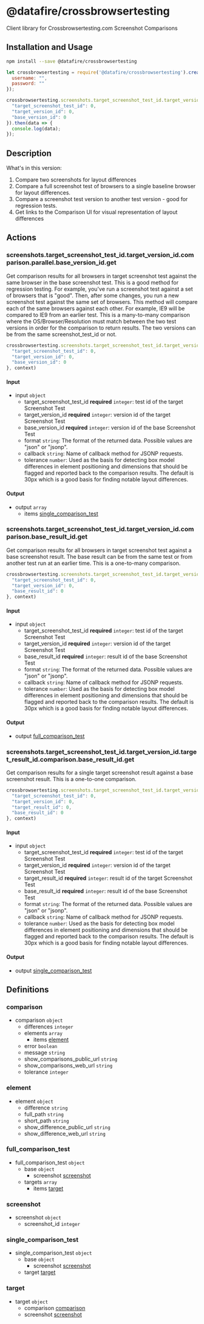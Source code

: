 # @datafire/crossbrowsertesting

Client library for Crossbrowsertesting.com Screenshot Comparisons

## Installation and Usage
```bash
npm install --save @datafire/crossbrowsertesting
```
```js
let crossbrowsertesting = require('@datafire/crossbrowsertesting').create({
  username: "",
  password: ""
});

crossbrowsertesting.screenshots.target_screenshot_test_id.target_version_id.comparison.parallel.base_version_id.get({
  "target_screenshot_test_id": 0,
  "target_version_id": 0,
  "base_version_id": 0
}).then(data => {
  console.log(data);
});
```

## Description

What's in this version: 
 1. Compare two screenshots for layout differences 
 2. Compare a full screenshot test of browsers to a single baseline browser for layout differences. 
 3. Compare a screenshot test version to another test version - good for regression tests. 
 4. Get links to the Comparison UI for visual representation of layout differences

## Actions

### screenshots.target_screenshot_test_id.target_version_id.comparison.parallel.base_version_id.get
Get comparison results for all browsers in target screenshot test against the same browser in the base screenshot test. This is a good method for regression testing. For example, you've run a screenshot test against a set of browsers that is "good". Then, after some changes, you run a new screenshot test against the same set of browsers. This method will compare each of the same browsers against each other. For example, IE9 will be compared to IE9 from an earlier test. This is a many-to-many comparison where the OS/Browser/Resolution must match between the two test versions in order for the comparison to return results. The two versions can be from the same screenshot_test_id or not.


```js
crossbrowsertesting.screenshots.target_screenshot_test_id.target_version_id.comparison.parallel.base_version_id.get({
  "target_screenshot_test_id": 0,
  "target_version_id": 0,
  "base_version_id": 0
}, context)
```

#### Input
* input `object`
  * target_screenshot_test_id **required** `integer`: test id of the target Screenshot Test
  * target_version_id **required** `integer`: version id of the target Screenshot Test
  * base_version_id **required** `integer`: version id of the base Screenshot Test
  * format `string`: The format of the returned data. Possible values are "json" or "jsonp".
  * callback `string`: Name of callback method for JSONP requests.
  * tolerance `number`: Used as the basis for detecting box model differences in element positioning and dimensions that should be flagged and reported back to the comparison results. The default is 30px which is a good basis for finding notable layout differences.

#### Output
* output `array`
  * items [single_comparison_test](#single_comparison_test)

### screenshots.target_screenshot_test_id.target_version_id.comparison.base_result_id.get
Get comparison results for all browsers in target screenshot test against a base screenshot result. The base result can be from the same test or from another test run at an earlier time. This is a one-to-many comparison.


```js
crossbrowsertesting.screenshots.target_screenshot_test_id.target_version_id.comparison.base_result_id.get({
  "target_screenshot_test_id": 0,
  "target_version_id": 0,
  "base_result_id": 0
}, context)
```

#### Input
* input `object`
  * target_screenshot_test_id **required** `integer`: test id of the target Screenshot Test
  * target_version_id **required** `integer`: version id of the target Screenshot Test
  * base_result_id **required** `integer`: result id of the base Screenshot Test
  * format `string`: The format of the returned data. Possible values are "json" or "jsonp".
  * callback `string`: Name of callback method for JSONP requests.
  * tolerance `number`: Used as the basis for detecting box model differences in element positioning and dimensions that should be flagged and reported back to the comparison results. The default is 30px which is a good basis for finding notable layout differences.

#### Output
* output [full_comparison_test](#full_comparison_test)

### screenshots.target_screenshot_test_id.target_version_id.target_result_id.comparison.base_result_id.get
Get comparison results for a single target screenshot result against a base screenshot result. This is a one-to-one comparison.


```js
crossbrowsertesting.screenshots.target_screenshot_test_id.target_version_id.target_result_id.comparison.base_result_id.get({
  "target_screenshot_test_id": 0,
  "target_version_id": 0,
  "target_result_id": 0,
  "base_result_id": 0
}, context)
```

#### Input
* input `object`
  * target_screenshot_test_id **required** `integer`: test id of the target Screenshot Test
  * target_version_id **required** `integer`: version id of the target Screenshot Test
  * target_result_id **required** `integer`: result id of the target Screenshot Test
  * base_result_id **required** `integer`: result id of the base Screenshot Test
  * format `string`: The format of the returned data. Possible values are "json" or "jsonp".
  * callback `string`: Name of callback method for JSONP requests.
  * tolerance `number`: Used as the basis for detecting box model differences in element positioning and dimensions that should be flagged and reported back to the comparison results. The default is 30px which is a good basis for finding notable layout differences.

#### Output
* output [single_comparison_test](#single_comparison_test)



## Definitions

### comparison
* comparison `object`
  * differences `integer`
  * elements `array`
    * items [element](#element)
  * error `boolean`
  * message `string`
  * show_comparisons_public_url `string`
  * show_comparisons_web_url `string`
  * tolerance `integer`

### element
* element `object`
  * difference `string`
  * full_path `string`
  * short_path `string`
  * show_difference_public_url `string`
  * show_difference_web_url `string`

### full_comparison_test
* full_comparison_test `object`
  * base `object`
    * screenshot [screenshot](#screenshot)
  * targets `array`
    * items [target](#target)

### screenshot
* screenshot `object`
  * screenshot_id `integer`

### single_comparison_test
* single_comparison_test `object`
  * base `object`
    * screenshot [screenshot](#screenshot)
  * target [target](#target)

### target
* target `object`
  * comparison [comparison](#comparison)
  * screenshot [screenshot](#screenshot)


